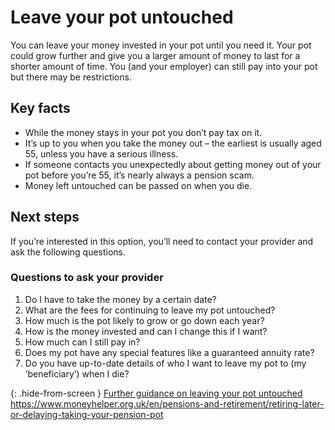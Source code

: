 # Leave your pot untouched

You can leave your money invested in your pot until you need it. Your pot could grow further and give you a larger amount of money to last for a shorter amount of time. You (and your employer) can still pay into your pot but there may be restrictions.

## Key facts

* While the money stays in your pot you don’t pay tax on it.
* It’s up to you when you take the money out – the earliest is usually aged 55, unless you have a serious illness.
* If someone contacts you unexpectedly about getting money out of your pot before you’re 55, it’s nearly always a pension scam.
* Money left untouched can be passed on when you die.

## Next steps

If you’re interested in this option, you’ll need to contact your provider and ask the following questions.

### Questions to ask your provider
1. Do I have to take the money by a certain date?
2. What are the fees for continuing to leave my pot untouched?
3. How much is the pot likely to grow or go down each year?
4. How is the money invested and can I change this if I want?
5. How much can I still pay in?
6. Does my pot have any special features like a guaranteed annuity rate?
7. Do you have up-to-date details of who I want to leave my pot to (my ‘beneficiary’) when I die?

{: .hide-from-screen }
[Further guidance on leaving your pot untouched](https://www.moneyhelper.org.uk/en/pensions-and-retirement/retiring-later-or-delaying-taking-your-pension-pot)<br>
https://www.moneyhelper.org.uk/en/pensions-and-retirement/retiring-later-or-delaying-taking-your-pension-pot
